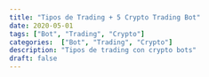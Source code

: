 ```yaml
---
title: "Tipos de Trading + 5 Crypto Trading Bot"
date: 2020-05-01
tags: ["Bot", "Trading", "Crypto"]
categories:  ["Bot", "Trading", "Crypto"]
description: "Tipos de trading con crypto bots"
draft: false
---
```


# 
